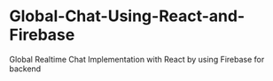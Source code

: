 # Global-Chat-Using-React-and-Firebase
Global Realtime Chat Implementation with React by using Firebase for backend
